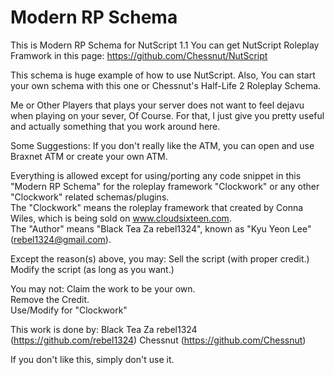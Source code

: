 Modern RP Schema
========

This is Modern RP Schema for NutScript 1.1
You can get NutScript Roleplay Framwork in this page: https://github.com/Chessnut/NutScript

This schema is huge example of how to use NutScript. Also, You can start your own schema with this one or Chessnut's Half-Life 2 Roleplay Schema. 

Me or Other Players that plays your server does not want to feel dejavu when playing on your sever, Of Course. For that, I just give you pretty useful and actually something that you work around here.

Some Suggestions:
If you don't really like the ATM, you can open and use Braxnet ATM or create your own ATM.

Everything is allowed except for using/porting any code snippet in this "Modern RP Schema" for the roleplay framework "Clockwork" or any other "Clockwork" related schemas/plugins.  
The "Clockwork" means the roleplay framework that created by Conna Wiles, which is being sold on www.cloudsixteen.com.  
The "Author" means "Black Tea Za rebel1324", known as "Kyu Yeon Lee" (rebel1324@gmail.com).  

Except the reason(s) above, you may:
Sell the script (with proper credit.)  
Modify the script (as long as you want.)  

You may not:
Claim the work to be your own.  
Remove the Credit.  
Use/Modify for "Clockwork"

This work is done by:
Black Tea Za rebel1324 (https://github.com/rebel1324)
Chessnut (https://github.com/Chessnut)

If you don't like this, simply don't use it.
